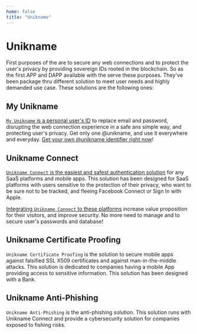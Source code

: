 ```yaml
---
home: false
title: "Unikname"
---
```


# Unikname

First purposes of the <uns/> are to secure any web connections and to protect the user's privacy by providing sovereign IDs rooted in the blockchain.
So as the first APP and DAPP available with the <uns/> serve these purposes.
They've been package thru different solution to meet user needs and highly demanded use case. These solutions are the following ones:  

## My Unikname

[`My Unikname` is a personal user's ID](http://my.unikname.app) to replace email and password, disrupting the web connection experience in a safe ans simple way, and protecting user's privacy.
Get only one @unikname, and use it everywhere and everyday.
[Get your own @unikname identifier right now](https://my.unikname.app/)!

## Unikname Connect

[`Unikname Connect` is the easiest and safest authentication solution](http://www.unikname.com/) for any SaaS platforms and mobile apps.
This solution has been designed for SaaS platforms with users sensitive to the protection of their privacy, who want to be sure not to be tracked, and fleeing Facebook Connect or Sign In with Apple.

[Integrating `Unikname Connect` to these platforms](https://docs.unikname.com/3-unikname-connect/) increase value proposition for their visitors, and improve security.
No more need to manage and to secure user's passwords and database!

## Unikname Certificate Proofing

`Unikname Certificate Proofing` is the solution to secure mobile apps against falsified SSL X509 certificates and against man-in-the-middle attacks.
This solution is dedicated to companies having a mobile App providing access to sensitive information.
This solution has been designed with a Bank. 

## Unikname Anti-Phishing

`Unikname Anti-Phishing` is the anti-phishing solution.
This solution runs with Unikname Connect and provide a cybersecurity solution for companies exposed to fishing risks.
